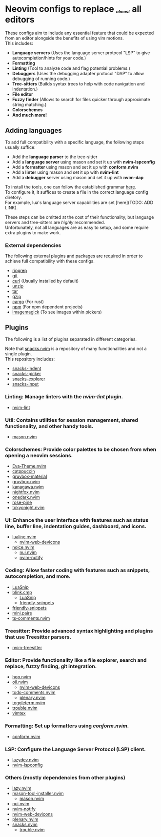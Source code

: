 # Neovim configs to replace <sup><sub><sub><sub>*almost*</sub></sub></sup> all editors

These configs aim to include any essential feature that could be expected from an editor alongside the benefits of using vim motions.  
This includes:

- **Language servers** (Uses the language server protocol "LSP" to give autocompletion/hints for your code.)
- **Formatting**
- **Linting** (Tool to analyze code and flag potential problems.)
- **Debuggers** (Uses the debugging adapter protocol "DAP" to allow debugging of running code.)
- **Tree-sitters** (Builds syntax trees to help with code navigation and indentation.)
- **File editor**
- **Fuzzy finder** (Allows to search for files quicker through approximate string matching.)
- **Colorschemes**
- **And much more!**

## Adding languages

To add full compatibility with a specific language, the following steps usually suffice:

- Add the **language parser** to the tree-sitter
- Add a **language server** using mason and set it up with **nvim-lspconfig**
- Add a **formatter** using mason and set it up with **conform.nvim**
- Add a **linter** using mason and set it up with **nvim-lint**
- Add a **debugger** server using mason and set it up with **nvim-dap**

To install the tools, one can follow the established grammar [here](lua/langs/init.lua).  
To configure it, it suffices to create a file in the correct language config diretory.  
For example, lua's language server capabilities are set [here](TODO: ADD LINK).  

These steps can be omitted at the cost of their functionality, but language servers and tree-sitters are *highly* recommended.  
Unfortunately, not all languages are as easy to setup, and some require extra plugins to make work.  

### External dependencies

The following external plugins and packages are required in order to achieve full compatibility with these configs.

- [ripgrep](https://github.com/BurntSushi/ripgrep)
- [git](https://git-scm.com/downloads/linux)
- [curl](https://curl.se/download.html) (Usually installed by default)
- [unzip](https://infozip.sourceforge.net/UnZip.html)
- [tar](https://www.gnu.org/software/tar/)
- [gzip](https://www.gnu.org/software/gzip/)
- [cargo](https://www.rust-lang.org/tools/install) (For rust)
- [npm](https://nodejs.org/en/download) (For npm dependent projects)
- [imagemagick](https://imagemagick.org/) (To see images within pickers)

## Plugins

The following is a list of plugins separated in different categories.

Note that [snacks.nvim](https://github.com/folke/snacks.nvim) is a repository of many functionalities and not a single plugin.  
This repository includes:

- [snacks-indent](https://github.com/folke/snacks.nvim/blob/main/docs/indent.md)
- [snacks-picker](https://github.com/folke/snacks.nvim/blob/main/docs/picker.md)
- [snacks-explorer](https://github.com/folke/snacks.nvim/blob/main/docs/explorer.md)
- [snacks-input](https://github.com/folke/snacks.nvim/blob/main/docs/input.md)

### Linting: Manage linters with the *nvim-lint* plugin.

- [nvim-lint](https://github.com/mfussenegger/nvim-lint)

### Util: Contains utilities for session management, shared functionality, and other handy tools.

- [mason.nvim](https://github.com/williamboman/mason.nvim)

### Colorschemes: Provide color palettes to be chosen from when opening a neovim sessions.

- [Eva-Theme.nvim](https://github.com/sharpchen/Eva-Theme.nvim)
- [catppuccin](https://github.com/catppuccin/nvim)
- [gruvbox-material](https://github.com/sainnhe/gruvbox-material)
- [gruvbox.nvim](https://github.com/ellisonleao/gruvbox.nvim)
- [kanagawa.nvim](https://github.com/rebelot/kanagawa.nvim)
- [nightfox.nvim](https://github.com/EdenEast/nightfox.nvim)
- [onedark.nvim](https://github.com/navarasu/onedark.nvim)
- [rose-pine](https://github.com/rose-pine/neovim)
- [tokyonight.nvim](https://github.com/folke/tokyonight.nvim)

### UI: Enhance the user interface with features such as status line, buffer line, indentation guides, dashboard, and icons.

- [lualine.nvim](https://github.com/nvim-lualine/lualine.nvim)
  - [nvim-web-devicons](https://github.com/nvim-tree/nvim-web-devicons)
- [noice.nvim](https://github.com/folke/noice.nvim)
  - [nui.nvim](https://github.com/MunifTanjim/nui.nvim)
  - [nvim-notify](https://github.com/rcarriga/nvim-notify)

### Coding: Allow faster coding with features such as snippets, autocompletion, and more.

- [LuaSnip](https://github.com/L3MON4D3/LuaSnip)
- [blink.cmp](https://github.com/saghen/blink.cmp)
  - [LuaSnip](https://github.com/L3MON4D3/LuaSnip)
  - [friendly-snippets](https://github.com/rafamadriz/friendly-snippets)
- [friendly-snippets](https://github.com/rafamadriz/friendly-snippets)
- [mini.pairs](https://github.com/nvim-mini/mini.pairs)
- [ts-comments.nvim](https://github.com/folke/ts-comments.nvim)

### Treesitter: Provide advanced syntax highlighting and plugins that use Treesitter parsers.

- [nvim-treesitter](https://github.com/nvim-treesitter/nvim-treesitter)

### Editor: Provide functionality like a file explorer, search and replace, fuzzy finding, git integration.

- [hop.nvim](https://github.com/smoka7/hop.nvim)
- [oil.nvim](https://github.com/stevearc/oil.nvim)
  - [nvim-web-devicons](https://github.com/nvim-tree/nvim-web-devicons)
- [todo-comments.nvim](https://github.com/folke/todo-comments.nvim)
  - [plenary.nvim](https://github.com/nvim-lua/plenary.nvim)
- [toggleterm.nvim](https://github.com/akinsho/toggleterm.nvim)
- [trouble.nvim](https://github.com/folke/trouble.nvim)
- [vimtex](https://github.com/lervag/vimtex)

### Formatting: Set up formatters using *conform.nvim*.

- [conform.nvim](https://github.com/stevearc/conform.nvim)

### LSP: Configure the Language Server Protocol (LSP) client.

- [lazydev.nvim](https://github.com/folke/lazydev.nvim)
- [nvim-lspconfig](https://github.com/neovim/nvim-lspconfig)

### Others (mostly dependencies from other plugins)

- [lazy.nvim](https://github.com/folke/lazy.nvim)
- [mason-tool-installer.nvim](https://github.com/WhoIsSethDaniel/mason-tool-installer.nvim)
  - [mason.nvim](https://github.com/williamboman/mason.nvim)
- [nui.nvim](https://github.com/MunifTanjim/nui.nvim)
- [nvim-notify](https://github.com/rcarriga/nvim-notify)
- [nvim-web-devicons](https://github.com/nvim-tree/nvim-web-devicons)
- [plenary.nvim](https://github.com/nvim-lua/plenary.nvim)
- [snacks.nvim](https://github.com/folke/snacks.nvim)
  - [trouble.nvim](https://github.com/folke/trouble.nvim)
